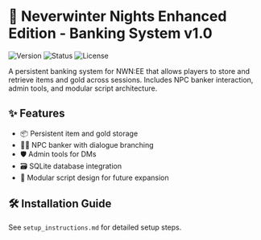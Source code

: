 
# 🏦 Neverwinter Nights Enhanced Edition - Banking System v1.0

![Version](https://img.shields.io/badge/version-1.0-blue)
![Status](https://img.shields.io/badge/status-stable-brightgreen)
![License](https://img.shields.io/badge/license-MIT-lightgrey)

A persistent banking system for NWN:EE that allows players to store and retrieve items and gold across sessions. Includes NPC banker interaction, admin tools, and modular script architecture.

## ✨ Features
- 📦 Persistent item and gold storage
- 🧑‍💼 NPC banker with dialogue branching
- 🛡️ Admin tools for DMs
- 🗃️ SQLite database integration
- 🧩 Modular script design for future expansion

## 🛠️ Installation Guide
See `setup_instructions.md` for detailed setup steps.
